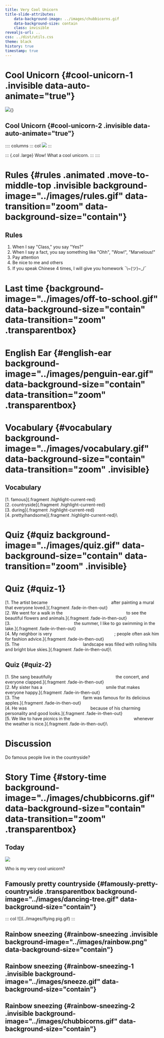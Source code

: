 ```yaml
---
title: Very Cool Unicorn
title-slide-attributes: 
    data-background-image: ../images/chubbicorns.gif
    data-background-size: contain
    class: invisible
revealjs-url: ..
css: ../dist/utils.css
theme: black
history: true
timestamp: true
---
```


# Cool Unicorn {#cool-unicorn-1 .invisible data-auto-animate="true"}
![](../images/chubbicorns.gif){}

<!-- <img data-animated-move-to-left="1200px" data-animated-iterations="20" data-animated-fill="auto" class="animated move-to figure" src="../images/chubbicorns.gif"/> -->


## Cool Unicorn {#cool-unicorn-2 .invisible data-auto-animate="true"}

:::: columns
::: col
![](../images/chubbicorns.gif)
:::

::: {.col .large}
Wow! What a cool unicorn.
:::
:::: 

# Rules {#rules .animated .move-to-middle-top .invisible background-image="../images/rules.gif"  data-transition="zoom" data-background-size="contain"}

## Rules

1.  When I say \"Class,\" you say \"Yes?\"
2.  When I say a fact, you say something like \"Ohh\", \"Wow!\", \"Marvelous!\"
3.  Pay attention
4.  Be nice to me and others
5.  If you speak Chinese 4 times, I will give you homework ¯\\~(ツ)~\_/¯

# Last time {background-image="../images/off-to-school.gif" data-background-size="contain" data-transition="zoom" .transparentbox}

# English Ear {#english-ear background-image="../images/penguin-ear.gif" data-background-size="contain" data-transition="zoom" .transparentbox}

# Vocabulary {#vocabulary background-image="../images/vocabulary.gif" data-background-size="contain" data-transition="zoom" .invisible}

## Vocabulary 

[1. famous]{.fragment .highlight-current-red}\
[2. countryside]{.fragment .highlight-current-red}\
[3. during]{.fragment .highlight-current-red}\
[4. pretty/handsome]{.fragment .highlight-current-red}\


# Quiz {#quiz background-image="../images/quiz.gif" data-background-size="contain" data-transition="zoom" .invisible}

# Quiz {#quiz-1}

[1.  The artist became <span style="display:inline-block; width:200px; border-top:1px solid #FFF; margin: 0;"></span> after painting a mural that everyone loved.]{.fragment .fade-in-then-out}\
[2.  We went for a walk in the <span style="display:inline-block; width:200px; border-top:1px solid #FFF; margin: 0;"></span> to see the beautiful flowers and animals.]{.fragment .fade-in-then-out}\
[3.  <span style="display:inline-block; width:200px; border-top:1px solid #FFF; margin: 0;"></span> the summer, I like to go swimming in the lake.]{.fragment .fade-in-then-out}\
[4.  My neighbor is very <span style="display:inline-block; width:200px; border-top:1px solid #FFF; margin: 0;"></span>; people often ask him for fashion advice.]{.fragment .fade-in-then-out}\
[5.  The <span style="display:inline-block; width:200px; border-top:1px solid #FFF; margin: 0;"></span> landscape was filled with rolling hills and bright blue skies.]{.fragment .fade-in-then-out}\

## Quiz {#quiz-2}

[1.  She sang beautifully <span style="display:inline-block; width:200px; border-top:1px solid #FFF; margin: 0;"></span> the concert, and everyone clapped.]{.fragment .fade-in-then-out}\
[2.  My sister has a <span style="display:inline-block; width:200px; border-top:1px solid #FFF; margin: 0;"></span> smile that makes everyone happy.]{.fragment .fade-in-then-out}\
[3.  The <span style="display:inline-block; width:200px; border-top:1px solid #FFF; margin: 0;"></span> farm was famous for its delicious apples.]{.fragment .fade-in-then-out}\
[4.  He was <span style="display:inline-block; width:200px; border-top:1px solid #FFF; margin: 0;"></span> because of his charming personality and good looks.]{.fragment .fade-in-then-out}\
[5.  We like to have picnics in the <span style="display:inline-block; width:200px; border-top:1px solid #FFF; margin: 0;"></span> whenever the weather is nice.]{.fragment .fade-in-then-out}\

# Discussion

Do famous people live in the countryside?

# Story Time {#story-time background-image="../images/chubbicorns.gif" data-background-size="contain" data-transition="zoom" .transparentbox}

## Today

![](../images/chubbicorns.gif)

<p class="fragment grow">Who is my very cool unicorn?</p>


## Famously pretty countryside {#famously-pretty-countryside .transparentbox background-image="../images/dancing-tree.gif" data-background-size="contain"}

::: col
![](../images/flying pig.gif)
:::

## Rainbow sneezing {#rainbow-sneezing .invisible background-image="../images/rainbow.png" data-background-size="contain"}

## Rainbow sneezing {#rainbow-sneezing-1 .invisible background-image="../images/sneeze.gif" data-background-size="contain"}

## Rainbow sneezing {#rainbow-sneezing-2 .invisible background-image="../images/chubbicorns.gif" data-background-size="contain"}

